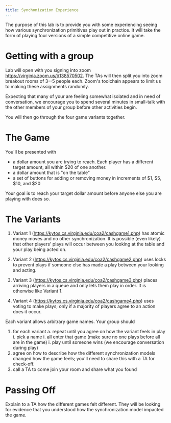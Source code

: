 ```yaml
---
title: Synchonization Experience
...
```


The purpose of this lab is to provide you with some experiencing seeing how various synchronization primitives play out in practice. It will take the form of playing four versions of a simple competitive online game.

# Getting with a group

Lab will open with you signing into zoom <https://virginia.zoom.us/j/138570502>.
The TAs will then split you into zoom breakout rooms of 3--5 people each.
Zoom's toolchain appears to limit us to making these assignments randomly.

Expecting that many of your are feeling somewhat isolated and in need of conversation, we encourage you to spend several minutes in small-talk with the other members of your group before other activities begin.

You will then go through the four game variants together.

# The Game

You'll be presented with 

- a dollar amount you are trying to reach. Each player has a different target amount, all within $20 of one another.
- a dollar amount that is "on the table"
- a set of buttons for adding or removing money in increments of $1, $5, $10, and $20

Your goal is to reach your target dollar amount before anyone else you are playing with does so.

# The Variants

1.  Variant 1 (<https://kytos.cs.virginia.edu/coa2/cashgame1.php>) 
    has atomic money moves and no other synchronization.
    It is possible (even likely) that other players' plays will occur between you looking at the table and your play being acted on.

1.  Variant 2 (<https://kytos.cs.virginia.edu/coa2/cashgame2.php>)
    uses locks to prevent plays if someone else has made a play between your looking and acting.

1.  Variant 3 (<https://kytos.cs.virginia.edu/coa2/cashgame3.php>)
    places arriving players in a queue and only lets them play in order.
    It is otherwise like Variant 1.

1.  Variant 4 (<https://kytos.cs.virginia.edu/coa2/cashgame4.php>)
    uses voting to make plays; only if a majority of players agree to an action does it occur.

Each variant allows arbitrary game names.
Your group should

1. for each variant
    a. repeat until you agree on how the variant feels in play
        i. pick a name
        i. all enter that game (make sure no one plays before all are in the game)
        i. play until someone wins (we encourage conversation during play)
1. agree on how to describe how the different synchronization models changed how the game feels; you'll need to share this with a TA for check-off.
1. call a TA to come join your room and share what you found

# Passing Off

Explain to a TA how the different games felt different. They will be looking for evidence that you understood how the synchronization model impacted the game.
